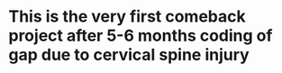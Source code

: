 # This is the very first comeback project after 5-6 months coding of gap due to cervical spine injury
